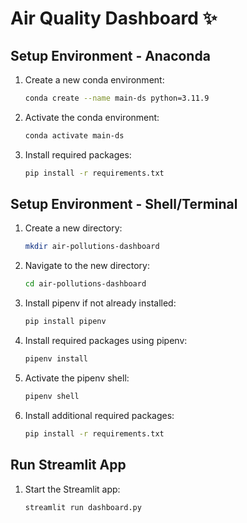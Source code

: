 
# Air Quality Dashboard ✨

## Setup Environment - Anaconda

1. Create a new conda environment:
    ```bash
    conda create --name main-ds python=3.11.9
    ```

2. Activate the conda environment:
    ```bash
    conda activate main-ds
    ```

3. Install required packages:
    ```bash
    pip install -r requirements.txt
    ```

## Setup Environment - Shell/Terminal

1. Create a new directory:
    ```bash
    mkdir air-pollutions-dashboard
    ```

2. Navigate to the new directory:
    ```bash
    cd air-pollutions-dashboard
    ```

3. Install pipenv if not already installed:
    ```bash
    pip install pipenv
    ```

4. Install required packages using pipenv:
    ```bash
    pipenv install
    ```

5. Activate the pipenv shell:
    ```bash
    pipenv shell
    ```

6. Install additional required packages:
    ```bash
    pip install -r requirements.txt
    ```

## Run Streamlit App

1. Start the Streamlit app:
    ```bash
    streamlit run dashboard.py
    ```
